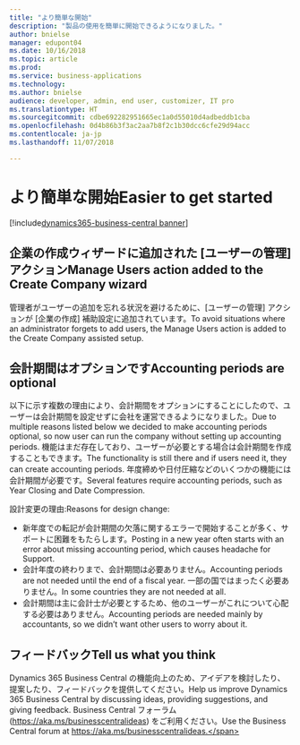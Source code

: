 ```yaml
---
title: "より簡単な開始"
description: "製品の使用を簡単に開始できるようになりました。"
author: bnielse
manager: edupont04
ms.date: 10/16/2018
ms.topic: article
ms.prod: 
ms.service: business-applications
ms.technology: 
ms.author: bnielse
audience: developer, admin, end user, customizer, IT pro
ms.translationtype: HT
ms.sourcegitcommit: cdbe692282951665ec1a0d55010d4adbeddb1cba
ms.openlocfilehash: 0d4b86b3f3ac2aa7b8f2c1b30dcc6cfe29d94acc
ms.contentlocale: ja-jp
ms.lasthandoff: 11/07/2018

---
```


# <a name="easier-to-get-started"></a><span data-ttu-id="d43cd-103">より簡単な開始</span><span class="sxs-lookup"><span data-stu-id="d43cd-103">Easier to get started</span></span>

[!include[dynamics365-business-central banner](../includes/dynamics365-business-central.md)]

## <a name="manage-users-action-added-to-the-create-company-wizard"></a><span data-ttu-id="d43cd-104">企業の作成ウィザードに追加された [ユーザーの管理] アクション</span><span class="sxs-lookup"><span data-stu-id="d43cd-104">Manage Users action added to the Create Company wizard</span></span>

<span data-ttu-id="d43cd-105">管理者がユーザーの追加を忘れる状況を避けるために、[ユーザーの管理] アクションが [企業の作成] 補助設定に追加されています。</span><span class="sxs-lookup"><span data-stu-id="d43cd-105">To avoid situations where an administrator forgets to add users, the Manage Users action is added to the Create Company assisted setup.</span></span>

## <a name="accounting-periods-are-optional"></a><span data-ttu-id="d43cd-106">会計期間はオプションです</span><span class="sxs-lookup"><span data-stu-id="d43cd-106">Accounting periods are optional</span></span>

<span data-ttu-id="d43cd-107">以下に示す複数の理由により、会計期間をオプションにすることにしたので、ユーザーは会計期間を設定せずに会社を運営できるようになりました。</span><span class="sxs-lookup"><span data-stu-id="d43cd-107">Due to multiple reasons listed below we decided to make accounting periods optional, so now user can run the company without setting up accounting periods.</span></span> <span data-ttu-id="d43cd-108">機能はまだ存在しており、ユーザーが必要とする場合は会計期間を作成することもできます。</span><span class="sxs-lookup"><span data-stu-id="d43cd-108">The functionality is still there and if users need it, they can create accounting periods.</span></span> <span data-ttu-id="d43cd-109">年度締めや日付圧縮などのいくつかの機能には会計期間が必要です。</span><span class="sxs-lookup"><span data-stu-id="d43cd-109">Several features require accounting periods, such as Year Closing and Date Compression.</span></span>

<span data-ttu-id="d43cd-110">設計変更の理由:</span><span class="sxs-lookup"><span data-stu-id="d43cd-110">Reasons for design change:</span></span>  

* <span data-ttu-id="d43cd-111">新年度での転記が会計期間の欠落に関するエラーで開始することが多く、サポートに困難をもたらします。</span><span class="sxs-lookup"><span data-stu-id="d43cd-111">Posting in a new year often starts with an error about missing accounting period, which causes headache for Support.</span></span>
* <span data-ttu-id="d43cd-112">会計年度の終わりまで、会計期間は必要ありません。</span><span class="sxs-lookup"><span data-stu-id="d43cd-112">Accounting periods are not needed until the end of a fiscal year.</span></span> <span data-ttu-id="d43cd-113">一部の国ではまったく必要ありません。</span><span class="sxs-lookup"><span data-stu-id="d43cd-113">In some countries they are not needed at all.</span></span>
* <span data-ttu-id="d43cd-114">会計期間は主に会計士が必要とするため、他のユーザーがこれについて心配する必要はありません。</span><span class="sxs-lookup"><span data-stu-id="d43cd-114">Accounting periods are needed mainly by accountants, so we didn’t want other users to worry about it.</span></span>

## <a name="tell-us-what-you-think"></a><span data-ttu-id="d43cd-115">フィードバック</span><span class="sxs-lookup"><span data-stu-id="d43cd-115">Tell us what you think</span></span>
<span data-ttu-id="d43cd-116">Dynamics 365 Business Central の機能向上のため、アイデアを検討したり、提案したり、フィードバックを提供してください。</span><span class="sxs-lookup"><span data-stu-id="d43cd-116">Help us improve Dynamics 365 Business Central by discussing ideas, providing suggestions, and giving feedback.</span></span> <span data-ttu-id="d43cd-117">Business Central フォーラム (https://aka.ms/businesscentralideas) をご利用ください。</span><span class="sxs-lookup"><span data-stu-id="d43cd-117">Use the Business Central forum at https://aka.ms/businesscentralideas.</span></span>

